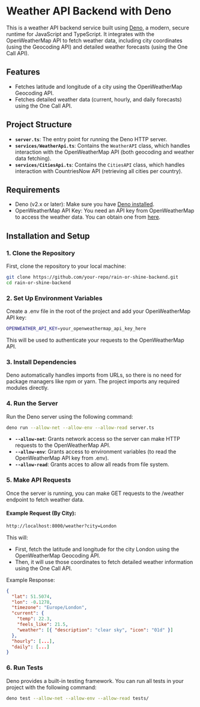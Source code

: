 # Weather API Backend with Deno

This is a weather API backend service built using [Deno](https://deno.land/), a modern, secure runtime for JavaScript and TypeScript. It integrates with the OpenWeatherMap API to fetch weather data, including city coordinates (using the Geocoding API) and detailed weather forecasts (using the One Call API).

## Features

- Fetches latitude and longitude of a city using the OpenWeatherMap Geocoding API.
- Fetches detailed weather data (current, hourly, and daily forecasts) using the One Call API.

## Project Structure

- **`server.ts`**: The entry point for running the Deno HTTP server.
- **`services/WeatherApi.ts`**: Contains the `WeatherAPI` class, which handles interaction with the OpenWeatherMap API (both geocoding and weather data fetching).
- **`services/CitiesApi.ts`**: Contains the `CitiesAPI` class, which handles interaction with CountriesNow API (retrieving all cities per country).

## Requirements

- Deno (v2.x or later): Make sure you have [Deno installed](https://deno.land/manual/getting_started/installation).
- OpenWeatherMap API Key: You need an API key from OpenWeatherMap to access the weather data. You can obtain one from [here](https://home.openweathermap.org/users/sign_up).

## Installation and Setup

### 1. Clone the Repository

First, clone the repository to your local machine:

```bash
git clone https://github.com/your-repo/rain-or-shine-backend.git
cd rain-or-shine-backend
```

### 2. Set Up Environment Variables

Create a .env file in the root of the project and add your OpenWeatherMap API key:

```bash
OPENWEATHER_API_KEY=your_openweathermap_api_key_here
```

This will be used to authenticate your requests to the OpenWeatherMap API.

### 3. Install Dependencies

Deno automatically handles imports from URLs, so there is no need for package managers like npm or yarn. The project imports any required modules directly.

### 4. Run the Server

Run the Deno server using the following command:

```bash
deno run --allow-net --allow-env --allow-read server.ts
```

-  **`--allow-net`**: Grants network access so the server can make HTTP requests to the OpenWeatherMap API.
-  **`--allow-env`**: Grants access to environment variables (to read the OpenWeatherMap API key from .env).
-  **`--allow-read`**: Grants acces to allow all reads from file system.

### 5. Make API Requests

Once the server is running, you can make GET requests to the /weather endpoint to fetch weather data.

#### Example Request (By City):

```bash
http://localhost:8000/weather?city=London
```

This will:

- First, fetch the latitude and longitude for the city London using the OpenWeatherMap Geocoding API.
- Then, it will use those coordinates to fetch detailed weather information using the One Call API.

Example Response:

```json
{
  "lat": 51.5074,
  "lon": -0.1278,
  "timezone": "Europe/London",
  "current": {
    "temp": 22.3,
    "feels_like": 21.5,
    "weather": [{ "description": "clear sky", "icon": "01d" }]
  },
  "hourly": [...],
  "daily": [...]
}
```

### 6. Run Tests

Deno provides a built-in testing framework. You can run all tests in your project with the following command:

```bash
deno test --allow-net --allow-env --allow-read tests/
```